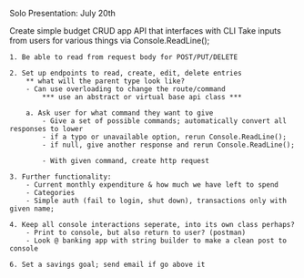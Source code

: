 Solo Presentation: July 20th

Create simple budget CRUD app API that interfaces with CLI
Take inputs from users for various things via Console.ReadLine();
    
    1. Be able to read from request body for POST/PUT/DELETE

    2. Set up endpoints to read, create, edit, delete entries
        ** what will the parent type look like?
        - Can use overloading to change the route/command
            *** use an abstract or virtual base api class ***

        a. Ask user for what command they want to give
            - Give a set of possible commands; automatically convert all responses to lower
            - if a typo or unavailable option, rerun Console.ReadLine();
            - if null, give another response and rerun Console.ReadLine();

            - With given command, create http request

    3. Further functionality:
        - Current monthly expenditure & how much we have left to spend
        - Categories
        - Simple auth (fail to login, shut down), transactions only with given name;

    4. Keep all console interactions seperate, into its own class perhaps?
        - Print to console, but also return to user? (postman)
        - Look @ banking app with string builder to make a clean post to console
    
    6. Set a savings goal; send email if go above it


    